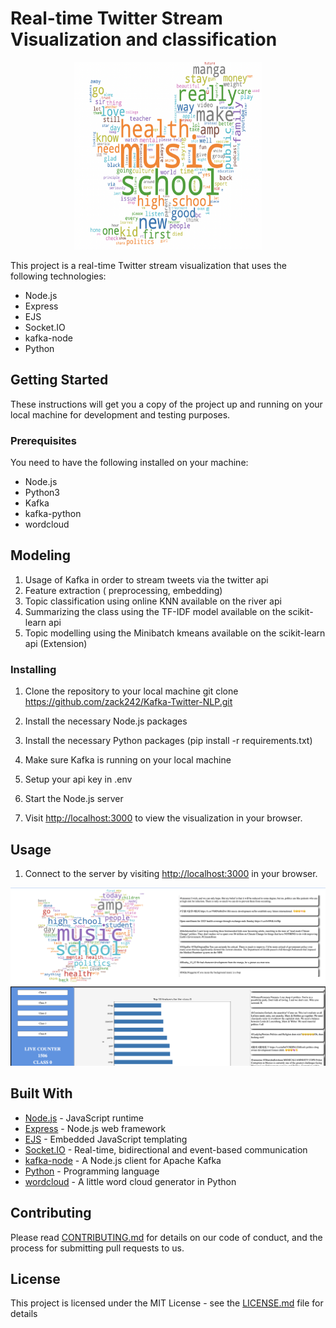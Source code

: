 # Real-time Twitter Stream Visualization and classification

<p align="center">
  <img height="300px" width="300px" src="./python/tmp/logo.png">
</p>



This project is a real-time Twitter stream visualization that uses the following technologies:
- Node.js
- Express
- EJS
- Socket.IO
- kafka-node
- Python


## Getting Started

These instructions will get you a copy of the project up and running on your local machine for development and testing purposes.

### Prerequisites

You need to have the following installed on your machine:
- Node.js
- Python3
- Kafka
- kafka-python
- wordcloud

## Modeling
1. Usage of Kafka in order to stream tweets via the twitter api
2. Feature extraction ( preprocessing, embedding)
3. Topic classification using online KNN available on the river api
4. Summarizing the class using the TF-IDF model available on the scikit-learn api
5. Topic modelling using the Minibatch kmeans available on the scikit-learn api (Extension)

### Installing

1. Clone the repository to your local machine
git clone https://github.com/zack242/Kafka-Twitter-NLP.git

2. Install the necessary Node.js packages

3. Install the necessary Python packages (pip install -r requirements.txt)

4. Make sure Kafka is running on your local machine

5. Setup your api key in .env

6. Start the Node.js server

7. Visit [http://localhost:3000](http://localhost:3000) to view the visualization in your browser.



## Usage

1. Connect to the server by visiting [http://localhost:3000](http://localhost:3000) in your browser.

<p align="center">
  <img src="./python/tmp/webpage.png">
</p>

## Built With

* [Node.js](https://nodejs.org/) - JavaScript runtime
* [Express](https://expressjs.com/) - Node.js web framework
* [EJS](https://ejs.co/) - Embedded JavaScript templating
* [Socket.IO](https://socket.io/) - Real-time, bidirectional and event-based communication
* [kafka-node](https://github.com/SOHU-Co/kafka-node) - A Node.js client for Apache Kafka
* [Python](https://www.python.org/) - Programming language
* [wordcloud](https://github.com/amueller/word_cloud) - A little word cloud generator in Python

## Contributing

Please read [CONTRIBUTING.md](https://gist.github.com/PurpleBooth/b24679402957c63ec426) for details on our code of conduct, and the process for submitting pull requests to us.

## License

This project is licensed under the MIT License - see the [LICENSE.md](LICENSE.md) file for details
